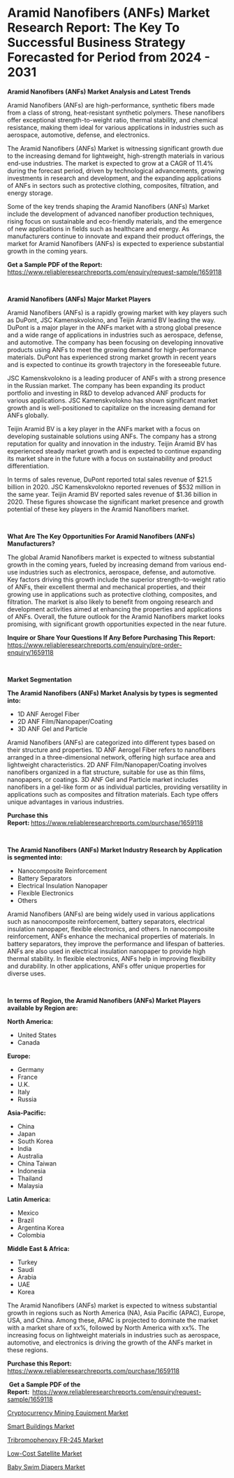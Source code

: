 <p><h1>Aramid Nanofibers (ANFs) Market Research Report: The Key To Successful Business Strategy Forecasted for Period from 2024 - 2031</h1></p><p><strong>Aramid Nanofibers (ANFs) Market Analysis and Latest Trends</strong></p>
<p><p>Aramid Nanofibers (ANFs) are high-performance, synthetic fibers made from a class of strong, heat-resistant synthetic polymers. These nanofibers offer exceptional strength-to-weight ratio, thermal stability, and chemical resistance, making them ideal for various applications in industries such as aerospace, automotive, defense, and electronics.</p><p>The Aramid Nanofibers (ANFs) Market is witnessing significant growth due to the increasing demand for lightweight, high-strength materials in various end-use industries. The market is expected to grow at a CAGR of 11.4% during the forecast period, driven by technological advancements, growing investments in research and development, and the expanding applications of ANFs in sectors such as protective clothing, composites, filtration, and energy storage.</p><p>Some of the key trends shaping the Aramid Nanofibers (ANFs) Market include the development of advanced nanofiber production techniques, rising focus on sustainable and eco-friendly materials, and the emergence of new applications in fields such as healthcare and energy. As manufacturers continue to innovate and expand their product offerings, the market for Aramid Nanofibers (ANFs) is expected to experience substantial growth in the coming years.</p></p>
<p><strong>Get a Sample PDF of the Report:&nbsp;</strong> <a href="https://www.reliableresearchreports.com/enquiry/request-sample/1659118">https://www.reliableresearchreports.com/enquiry/request-sample/1659118</a></p>
<p>&nbsp;</p>
<p><strong>Aramid Nanofibers (ANFs) Major Market Players</strong></p>
<p><p>Aramid Nanofibers (ANFs) is a rapidly growing market with key players such as DuPont, JSC Kamenskvolokno, and Teijin Aramid BV leading the way. DuPont is a major player in the ANFs market with a strong global presence and a wide range of applications in industries such as aerospace, defense, and automotive. The company has been focusing on developing innovative products using ANFs to meet the growing demand for high-performance materials. DuPont has experienced strong market growth in recent years and is expected to continue its growth trajectory in the foreseeable future.</p><p>JSC Kamenskvolokno is a leading producer of ANFs with a strong presence in the Russian market. The company has been expanding its product portfolio and investing in R&D to develop advanced ANF products for various applications. JSC Kamenskvolokno has shown significant market growth and is well-positioned to capitalize on the increasing demand for ANFs globally.</p><p>Teijin Aramid BV is a key player in the ANFs market with a focus on developing sustainable solutions using ANFs. The company has a strong reputation for quality and innovation in the industry. Teijin Aramid BV has experienced steady market growth and is expected to continue expanding its market share in the future with a focus on sustainability and product differentiation.</p><p>In terms of sales revenue, DuPont reported total sales revenue of $21.5 billion in 2020. JSC Kamenskvolokno reported revenues of $532 million in the same year. Teijin Aramid BV reported sales revenue of $1.36 billion in 2020. These figures showcase the significant market presence and growth potential of these key players in the Aramid Nanofibers market.</p></p>
<p>&nbsp;</p>
<p><strong>What Are The Key Opportunities For Aramid Nanofibers (ANFs) Manufacturers?</strong></p>
<p><p>The global Aramid Nanofibers market is expected to witness substantial growth in the coming years, fueled by increasing demand from various end-use industries such as electronics, aerospace, defense, and automotive. Key factors driving this growth include the superior strength-to-weight ratio of ANFs, their excellent thermal and mechanical properties, and their growing use in applications such as protective clothing, composites, and filtration. The market is also likely to benefit from ongoing research and development activities aimed at enhancing the properties and applications of ANFs. Overall, the future outlook for the Aramid Nanofibers market looks promising, with significant growth opportunities expected in the near future.</p></p>
<p><strong>Inquire or Share Your Questions If Any Before Purchasing This Report:</strong> <a href="https://www.reliableresearchreports.com/enquiry/pre-order-enquiry/1659118">https://www.reliableresearchreports.com/enquiry/pre-order-enquiry/1659118</a></p>
<p>&nbsp;</p>
<p><strong>Market Segmentation</strong></p>
<p><strong>The Aramid Nanofibers (ANFs) Market Analysis by types is segmented into:</strong></p>
<p><ul><li>1D ANF Aerogel Fiber</li><li>2D ANF Film/Nanopaper/Coating</li><li>3D ANF Gel and Particle</li></ul></p>
<p><p>Aramid Nanofibers (ANFs) are categorized into different types based on their structure and properties. 1D ANF Aerogel Fiber refers to nanofibers arranged in a three-dimensional network, offering high surface area and lightweight characteristics. 2D ANF Film/Nanopaper/Coating involves nanofibers organized in a flat structure, suitable for use as thin films, nanopapers, or coatings. 3D ANF Gel and Particle market includes nanofibers in a gel-like form or as individual particles, providing versatility in applications such as composites and filtration materials. Each type offers unique advantages in various industries.</p></p>
<p><strong>Purchase this Report:&nbsp;</strong><a href="https://www.reliableresearchreports.com/purchase/1659118">https://www.reliableresearchreports.com/purchase/1659118</a></p>
<p>&nbsp;</p>
<p><strong>The Aramid Nanofibers (ANFs) Market Industry Research by Application is segmented into:</strong></p>
<p><ul><li>Nanocomposite Reinforcement</li><li>Battery Separators</li><li>Electrical Insulation Nanopaper</li><li>Flexible Electronics</li><li>Others</li></ul></p>
<p><p>Aramid Nanofibers (ANFs) are being widely used in various applications such as nanocomposite reinforcement, battery separators, electrical insulation nanopaper, flexible electronics, and others. In nanocomposite reinforcement, ANFs enhance the mechanical properties of materials. In battery separators, they improve the performance and lifespan of batteries. ANFs are also used in electrical insulation nanopaper to provide high thermal stability. In flexible electronics, ANFs help in improving flexibility and durability. In other applications, ANFs offer unique properties for diverse uses.</p></p>
<p>&nbsp;</p>
<p><strong>In terms of Region, the Aramid Nanofibers (ANFs) Market Players available by Region are:</strong></p>
<p>
    <p> <strong> North America: </strong>
        <ul>
            <li>United States</li>
            <li>Canada</li>
        </ul>
        </p> 
    <p> <strong> Europe: </strong>
        <ul>
            <li>Germany</li>
            <li>France</li>
            <li>U.K.</li>
            <li>Italy</li>
            <li>Russia</li>
        </ul>
        </p> 
    <p> <strong> Asia-Pacific: </strong>
        <ul>
            <li>China</li>
            <li>Japan</li>
            <li>South Korea</li>
            <li>India</li>
            <li>Australia</li>
            <li>China Taiwan</li>
            <li>Indonesia</li>
            <li>Thailand</li>
            <li>Malaysia</li>
        </ul>
        </p> 
    <p> <strong> Latin America: </strong>
        <ul>
            <li>Mexico</li>
            <li>Brazil</li>
            <li>Argentina Korea</li>
            <li>Colombia</li>
        </ul>
        </p> 
    <p> <strong> Middle East & Africa: </strong>
        <ul>
            <li>Turkey</li>
            <li>Saudi</li>
            <li>Arabia</li>
            <li>UAE</li>
            <li>Korea</li>
        </ul>
    </p>
    </p>
<p><p>The Aramid Nanofibers (ANFs) market is expected to witness substantial growth in regions such as North America (NA), Asia Pacific (APAC), Europe, USA, and China. Among these, APAC is projected to dominate the market with a market share of xx%, followed by North America with xx%. The increasing focus on lightweight materials in industries such as aerospace, automotive, and electronics is driving the growth of the ANFs market in these regions.</p></p>
<p><strong>Purchase this Report: </strong><a href="https://www.reliableresearchreports.com/purchase/1659118">https://www.reliableresearchreports.com/purchase/1659118</a></p>
<p>&nbsp;<strong>Get a Sample PDF of the Report:&nbsp;&nbsp;</strong><a href="https://www.reliableresearchreports.com/enquiry/request-sample/1659118">https://www.reliableresearchreports.com/enquiry/request-sample/1659118</a></p>
<p><strong></strong></p>
<p><p><a href="https://medium.com/@patriciaknight1961/cryptocurrency-mining-equipment-market-report-reveals-the-latest-trends-and-growth-opportunities-of-f6f25c836871">Cryptocurrency Mining Equipment Market</a></p><p><a href="https://medium.com/@patriciaknight1961/smart-buildings-market-research-report-its-history-and-forecast-2024-to-2031-a21fa0a0af18">Smart Buildings Market</a></p><p><a href="https://github.com/PeterParrish5/Market-Research-Report-List-3/blob/main/tribromophenoxy-fr-245-market.md">Tribromophenoxy FR-245 Market</a></p><p><a href="https://medium.com/@patriciaknight1961/low-cost-satellite-market-comprehensive-assessment-by-type-application-and-geography-2b9cb6286f46">Low-Cost Satellite Market</a></p><p><a href="https://github.com/Whitneyboyettebo9kiw7yr13/Market-Research-Report-List-1/blob/main/baby-swim-diapers-market.md">Baby Swim Diapers Market</a></p></p>